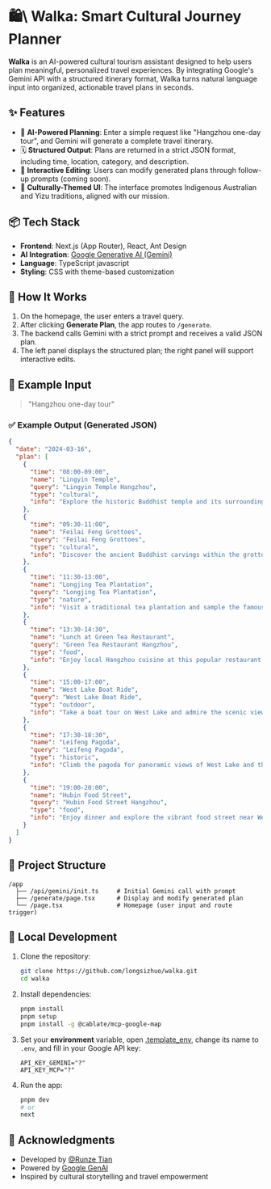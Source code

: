 # 🛍\ Walka: Smart Cultural Journey Planner

**Walka** is an AI-powered cultural tourism assistant designed to help users plan meaningful, personalized travel experiences. By integrating Google's Gemini API with a structured itinerary format, Walka turns natural language input into organized, actionable travel plans in seconds.

## ✨ Features

- 🧠 **AI-Powered Planning**: Enter a simple request like "Hangzhou one-day tour", and Gemini will generate a complete travel itinerary.
- 🗓️ **Structured Output**: Plans are returned in a strict JSON format, including time, location, category, and description.
- 🔁 **Interactive Editing**: Users can modify generated plans through follow-up prompts (coming soon).
- 🎨 **Culturally-Themed UI**: The interface promotes Indigenous Australian and Yizu traditions, aligned with our mission.

## 📦 Tech Stack

- **Frontend**: Next.js (App Router), React, Ant Design
- **AI Integration**: [Google Generative AI (Gemini)](https://ai.google.dev/)
- **Language**: TypeScript javascript
- **Styling**: CSS with theme-based customization

## 🚀 How It Works

1. On the homepage, the user enters a travel query.
2. After clicking **Generate Plan**, the app routes to `/generate`.
3. The backend calls Gemini with a strict prompt and receives a valid JSON plan.
4. The left panel displays the structured plan; the right panel will support interactive edits.

## 🤩 Example Input

> "Hangzhou one-day tour"

### ✅ Example Output (Generated JSON)

```json
{
  "date": "2024-03-16",
  "plan": [
    {
      "time": "08:00-09:00",
      "name": "Lingyin Temple",
      "query": "Lingyin Temple Hangzhou",
      "type": "cultural",
      "info": "Explore the historic Buddhist temple and its surrounding grottos."
    },
    {
      "time": "09:30-11:00",
      "name": "Feilai Feng Grottoes",
      "query": "Feilai Feng Grottoes",
      "type": "cultural",
      "info": "Discover the ancient Buddhist carvings within the grottoes near Lingyin Temple."
    },
    {
      "time": "11:30-13:00",
      "name": "Longjing Tea Plantation",
      "query": "Longjing Tea Plantation",
      "type": "nature",
      "info": "Visit a traditional tea plantation and sample the famous Longjing tea."
    },
    {
      "time": "13:30-14:30",
      "name": "Lunch at Green Tea Restaurant",
      "query": "Green Tea Restaurant Hangzhou",
      "type": "food",
      "info": "Enjoy local Hangzhou cuisine at this popular restaurant."
    },
    {
      "time": "15:00-17:00",
      "name": "West Lake Boat Ride",
      "query": "West Lake Boat Ride",
      "type": "outdoor",
      "info": "Take a boat tour on West Lake and admire the scenic views."
    },
    {
      "time": "17:30-18:30",
      "name": "Leifeng Pagoda",
      "query": "Leifeng Pagoda",
      "type": "historic",
      "info": "Climb the pagoda for panoramic views of West Lake and the city."
    },
    {
      "time": "19:00-20:00",
      "name": "Hubin Food Street",
      "query": "Hubin Food Street Hangzhou",
      "type": "food",
      "info": "Enjoy dinner and explore the vibrant food street near West Lake."
    }
  ]
}
```

## 📂 Project Structure

```
/app
  ├── /api/gemini/init.ts     # Initial Gemini call with prompt
  ├── /generate/page.tsx      # Display and modify generated plan
  └── /page.tsx               # Homepage (user input and route trigger)
```

## 💪 Local Development

1. Clone the repository:
   ```bash
   git clone https://github.com/longsizhuo/walka.git
   cd walka
   ```

2. Install dependencies:
   ```bash
   pnpm install
   pnpm setup
   pnpm install -g @cablate/mcp-google-map
   ```

3. Set your **environment** variable, open [.template_env](.template_env), change its name to `.env`, and fill in your Google API key:
    ```text
    API_KEY_GEMINI="?"
    API_KEY_MCP="?"
    ```
4. Run the app:
   ```bash
   pnpm dev
   # or
   next
   ```

## 🤝 Acknowledgments

- Developed by [@Runze Tian](https://github.com/FFF108822)
- Powered by [Google GenAI](https://ai.google.dev/)
- Inspired by cultural storytelling and travel empowerment

